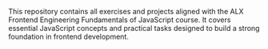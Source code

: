 This repository contains all exercises and projects aligned with the ALX Frontend Engineering Fundamentals of JavaScript course. It covers essential JavaScript concepts and practical tasks designed to build a strong foundation in frontend development.